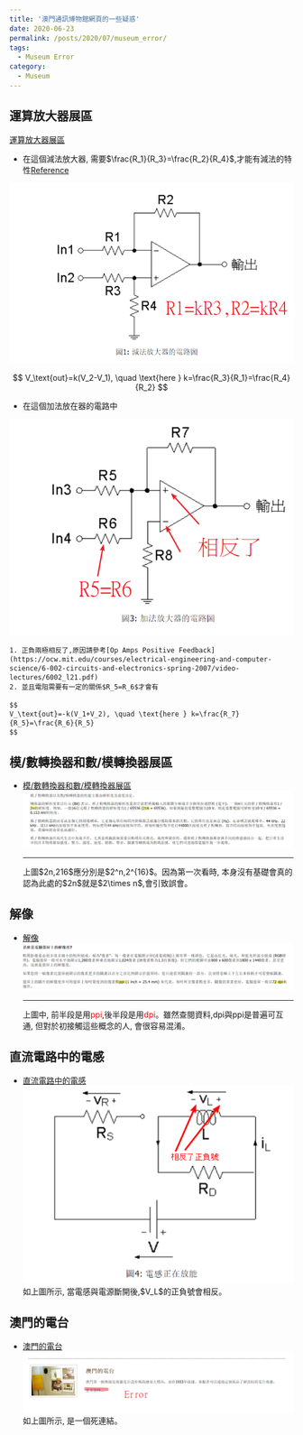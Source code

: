 ```yaml
---
title: '澳門通訊博物館網頁的一些疑惑'
date: 2020-06-23
permalink: /posts/2020/07/museum_error/
tags:
  - Museum Error
category:
  - Museum
---
```


## 運算放大器展區
[運算放大器展區](http://www.cmm.gov.mo/chi/exhibition/secondfloor/MoreInfo/2_17_1_OpAmpLab.html)
  - 在這個減法放大器, 需要$\frac{R_1}{R_3}=\frac{R_2}{R_4}$,才能有減法的特性[Reference](https://ocw.mit.edu/courses/electrical-engineering-and-computer-science/6-002-circuits-and-electronics-spring-2007/video-lectures/6002_l20.pdf)
  <div style="text-align:center" id="image2"><img src="/images/meseum/error/2.png" /></div>

  $$
  V_\text{out}=k(V_2-V_1), \quad \text{here } k=\frac{R_3}{R_1}=\frac{R_4}{R_2}
  $$

  - 在這個加法放在器的電路中 
  <div style="text-align:center" id="image1"><img src="/images/meseum/error/1.png" /></div>

    1. 正負兩極相反了,原因請參考[Op Amps Positive Feedback](https://ocw.mit.edu/courses/electrical-engineering-and-computer-science/6-002-circuits-and-electronics-spring-2007/video-lectures/6002_l21.pdf)  
    2. 並且電阻需要有一定的關係$R_5=R_6$才會有

    $$
    V_\text{out}=-k(V_1+V_2), \quad \text{here } k=\frac{R_7}{R_5}=\frac{R_6}{R_5}
    $$

## 模/數轉換器和數/模轉換器展區
-  [模/數轉換器和數/模轉換器展區](http://www.cmm.gov.mo/chi/exhibition/secondfloor/MoreInfo/ADConverter.html)
    <div style="text-align:center" id="image2"><img src="/images/meseum/error/5.png" /></div>
    <hr>
    上圖$2n,216$應分別是$2^n,2^{16}$。因為第一次看時, 本身沒有基礎會真的認為此處的$2n$就是$2\times n$,會引致誤會。

## 解像
-  [解像](http://www.cmm.gov.mo/chi/exhibition/secondfloor/MoreInfo/2_7_5_Resolution.html)
    <div style="text-align:center" id="image6"><img src="/images/meseum/error/6.png" /></div>
    <hr>
    上圖中, 前半段是用<span style="color:red">ppi</span>,後半段是用<span style="color:red">dpi</span>。雖然查閱資料,dpi與ppi是普遍可互通, 但對於初接觸這些概念的人, 會很容易混淆。

## 直流電路中的電感
-  [直流電路中的電感](http://www.cmm.gov.mo/chi/exhibition/secondfloor/MoreInfo/2_3_6_ResistanceInductance.html)
    <div style="text-align:center" id="image7"><img src="/images/meseum/error/7.png" /></div>
    如上圖所示, 當電感與電源斷開後,$V_L$的正負號會相反。

## 澳門的電台
- [澳門的電台](http://www.cmm.gov.mo/chi/exhibition/secondfloor/broadcasting.html)
    <div style="text-align:center" id="image3"><img src="/images/meseum/error/3.png" /></div>
    如上圖所示, 是一個死連結。
